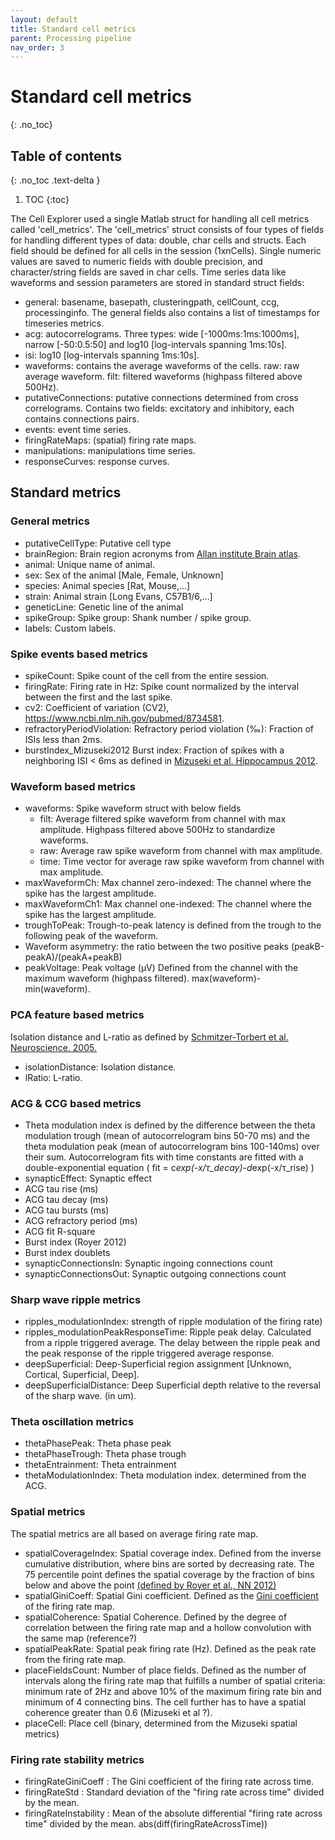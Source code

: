 ```yaml
---
layout: default
title: Standard cell metrics
parent: Processing pipeline
nav_order: 3
---
```

# Standard cell metrics
{: .no_toc}
## Table of contents
{: .no_toc .text-delta }

1. TOC
{:toc}

The Cell Explorer used a single Matlab struct for handling all cell metrics called 'cell_metrics'. The 'cell_metrics' struct consists of four types of fields for handling different types of data: double, char cells and structs. Each field should be defined for all cells in the session (1xnCells). Single numeric values are saved to numeric fields with double precision, and character/string fields are saved in char cells. Time series data like waveforms and session parameters are stored in standard struct fields:
* general: basename, basepath, clusteringpath, cellCount, ccg, processinginfo. The general fields also contains a list of timestamps for timeseries metrics. 
* acg: autocorrelograms. Three types: wide [-1000ms:1ms:1000ms], narrow [-50:0.5:50] and log10 [log-intervals spanning 1ms:10s].
* isi: log10 [log-intervals spanning 1ms:10s].
* waveforms: contains the average waveforms of the cells. raw: raw average waveform. filt: filtered waveforms (highpass filtered above 500Hz).
* putativeConnections: putative connections determined from cross correlograms. Contains two fields: excitatory and inhibitory, each contains connections pairs. 
* events: event time series.
* firingRateMaps: (spatial) firing rate maps.
* manipulations: manipulations time series.
* responseCurves: response curves.

## Standard metrics
### General metrics
* putativeCellType: Putative cell type
* brainRegion: Brain region acronyms from [Allan institute Brain atlas](http://atlas.brain-map.org/atlas?atlas=1).
* animal: Unique name of animal.
* sex: Sex of the animal [Male, Female, Unknown]
* species: Animal species [Rat, Mouse,...]
* strain: Animal strain [Long Evans, C57B1/6,...]
* geneticLine: Genetic line of the animal
* spikeGroup: Spike group: Shank number / spike group. 
* labels: Custom labels.

### Spike events based metrics
* spikeCount: Spike count of the cell from the entire session.
* firingRate: Firing rate in Hz: Spike count normalized by the interval between the first and the last spike.
* cv2: Coefficient of variation (CV2), https://www.ncbi.nlm.nih.gov/pubmed/8734581. 
* refractoryPeriodViolation: Refractory period violation (‰): Fraction of ISIs less than 2ms.
* burstIndex_Mizuseki2012 Burst index: Fraction of spikes with a neighboring ISI < 6ms as defined in [Mizuseki et al. Hippocampus 2012](http://www.buzsakilab.com/content/PDFs/Mizuseki2012.pdf).

### Waveform based metrics
* waveforms: Spike waveform struct with below fields
  * filt: Average filtered spike waveform from channel with max amplitude. Highpass filtered above 500Hz to standardize waveforms.
  * raw: Average raw spike waveform from channel with max amplitude. 
  * time: Time vector for average raw spike waveform from channel with max amplitude.
* maxWaveformCh: Max channel zero-indexed: The channel where the spike has the largest amplitude.
* maxWaveformCh1: Max channel one-indexed: The channel where the spike has the largest amplitude.
* troughToPeak: Trough-to-peak latency is defined from the trough to the following peak of the waveform. 
* Waveform asymmetry: the ratio between the two positive peaks (peakB-peakA)/(peakA+peakB)
* peakVoltage: Peak voltage (µV) Defined from the channel with the maximum waveform (highpass filtered). max(waveform)-min(waveform).

### PCA feature based metrics
Isolation distance and L-ratio as defined by [Schmitzer-Torbert et al. Neuroscience. 2005.](https://www.ncbi.nlm.nih.gov/pubmed/15680687)
* isolationDistance: Isolation distance.
* lRatio: L-ratio.

### ACG & CCG based metrics
* Theta modulation index is defined by the difference between the theta modulation trough (mean of autocorrelogram bins 50-70 ms) and the theta modulation peak (mean of autocorrelogram bins 100-140ms) over their sum. Autocorrelogram fits with time constants are fitted with a double-exponential equation ( fit = c*exp(-x/τ_decay)-d*exp(-x/τ_rise) )
* synapticEffect: Synaptic effect
* ACG tau rise (ms)
* ACG tau decay (ms)
* ACG tau bursts (ms)
* ACG refractory period (ms)
* ACG fit R-square
* Burst index (Royer 2012)
* Burst index doublets
* synapticConnectionsIn:  Synaptic ingoing connections count
* synapticConnectionsOut: Synaptic outgoing connections count

### Sharp wave ripple metrics
* ripples_modulationIndex: strength of ripple modulation of the firing rate)
* ripples_modulationPeakResponseTime: Ripple peak delay. Calculated from a ripple triggered average. The delay between the ripple peak and the peak response of the ripple triggered average response.
* deepSuperficial: Deep-Superficial region assignment [Unknown, Cortical, Superficial, Deep].
* deepSuperficialDistance: Deep Superficial depth relative to the reversal of the sharp wave. (in um).

### Theta oscillation metrics
* thetaPhasePeak: Theta phase peak
* thetaPhaseTrough: Theta phase trough
* thetaEntrainment: Theta entrainment
* thetaModulationIndex: Theta modulation index. determined from the ACG.

### Spatial metrics
The spatial metrics are all based on average firing rate map.
* spatialCoverageIndex: Spatial coverage index. Defined from the inverse cumulative distribution, where bins are sorted by decreasing rate. The 75 percentile point defines the spatial coverage by the fraction of bins below and above the point  [(defined by Royer et al., NN 2012)](http://www.buzsakilab.com/content/PDFs/Royer2012.pdf)
* spatialGiniCoeff: Spatial Gini coefficient. Defined as the [Gini coefficient](https://en.wikipedia.org/wiki/Gini_coefficient) of the firing rate map.
* spatialCoherence: Spatial Coherence. Defined by the degree of correlation between the firing rate map and a hollow convolution with the same map (reference?)
* spatialPeakRate: Spatial peak firing rate (Hz). Defined as the peak rate from the firing rate map.
* placeFieldsCount: Number of place fields. Defined as the number of intervals along the firing rate map that fulfills a number of spatial criteria: minimum rate of 2Hz and above 10% of the maximum firing rate bin and minimum of 4 connecting bins. The cell further has to have a spatial coherence greater than 0.6 (Mizuseki et al ?).
* placeCell: Place cell (binary, determined from the Mizuseki spatial metrics)

### Firing rate stability metrics
* firingRateGiniCoeff : The Gini coefficient of the firing rate across time.
* firingRateStd : Standard deviation of the "firing rate across time" divided by the mean. 
* firingRateInstability : Mean of the absolute differential "firing rate across time" divided by the mean. abs(diff(firingRateAcrossTime))

